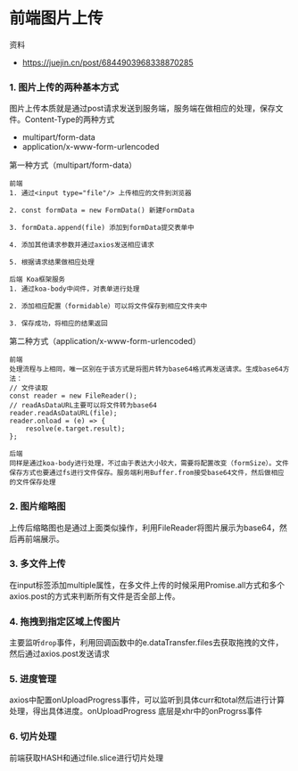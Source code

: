 # 前端图片上传

资料

- https://juejin.cn/post/6844903968338870285

### 1. 图片上传的两种基本方式

图片上传本质就是通过post请求发送到服务端，服务端在做相应的处理，保存文件。Content-Type的两种方式

- multipart/form-data
- application/x-www-form-urlencoded

第一种方式（multipart/form-data）

```
前端
1. 通过<input type="file"/> 上传相应的文件到浏览器

2. const formData = new FormData() 新建FormData
 
3. formData.append(file) 添加到formData提交表单中

4. 添加其他请求参数并通过axios发送相应请求

5. 根据请求结果做相应处理

后端 Koa框架服务
1. 通过koa-body中间件，对表单进行处理

2. 添加相应配置（formidable）可以将文件保存到相应文件夹中

3. 保存成功，将相应的结果返回
```

第二种方式（application/x-www-form-urlencoded）

```
前端
处理流程与上相同，唯一区别在于该方式是将图片转为base64格式再发送请求。生成base64方法：
// 文件读取
const reader = new FileReader();
// readAsDataURL主要可以将文件转为base64
reader.readAsDataURL(file);
reader.onload = (e) => {
	resolve(e.target.result);
};

后端
同样是通过koa-body进行处理，不过由于表达大小较大，需要将配置改变（formSize）。文件保存方式也要通过fs进行文件保存。服务端利用Buffer.from接受base64文件，然后做相应的文件保存处理
```



### 2. 图片缩略图

上传后缩略图也是通过上面类似操作，利用FileReader将图片展示为base64，然后再前端展示。

### 3. 多文件上传

在input标签添加multiple属性，在多文件上传的时候采用Promise.all方式和多个axios.post的方式来判断所有文件是否全部上传。

### 4. 拖拽到指定区域上传图片

主要监听`drop`事件，利用回调函数中的e.dataTransfer.files去获取拖拽的文件，然后通过axios.post发送请求

### 5. 进度管理

axios中配置onUploadProgress事件，可以监听到具体curr和total然后进行计算处理，得出具体进度。onUploadProgress 底层是xhr中的onProgrss事件

### 6. 切片处理

前端获取HASH和通过file.slice进行切片处理